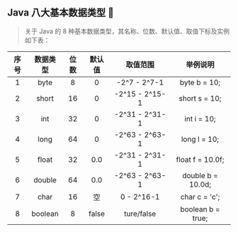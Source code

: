 ## Java 八大基本数据类型  📝

> 关于 Java 的 8 种基本数据类型，其名称、位数、默认值、取值下标及实例如下表：

| 序号 | 数据类型 | 位数 | 默认值 |    取值范围    |     举例说明      |
| :--: | :------: | :--: | :----: | :------------: | :---------------: |
|  1   |   byte   |  8   |   0    |  -2^7 - 2^7-1  |   byte b = 10;    |
|  2   |  short   |  16  |   0    | -2^15 - 2^15-1 |   short s = 10;   |
|  3   |   int    |  32  |   0    | -2^31 - 2^31-1 |    int i = 10;    |
|  4   |   long   |  64  |   0    | -2^63 - 2^63-1 |   long l = 10;    |
|  5   |  float   |  32  |  0.0   | -2^31 - 2^31-1 | float f = 10.0f;  |
|  6   |  double  |  64  |  0.0   | -2^63 - 2^63-1 | double b = 10.0d; |
|  7   |   char   |  16  |   空   |   0 - 2^16-1   |   char c = 'c';   |
|  8   | boolean  |  8   | false  |   ture/false   | boolean b = true; |

